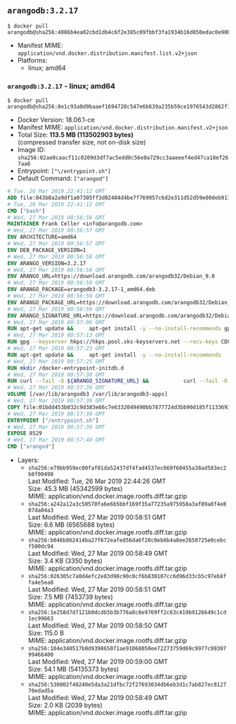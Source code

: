 ## `arangodb:3.2.17`

```console
$ docker pull arangodb@sha256:4086b4ea02cbd1db4c6f2e385c09fbbf3fa1934b16d850edac0e90b8f20abc86
```

-	Manifest MIME: `application/vnd.docker.distribution.manifest.list.v2+json`
-	Platforms:
	-	linux; amd64

### `arangodb:3.2.17` - linux; amd64

```console
$ docker pull arangodb@sha256:8e1c93a0d9baaef1694720c547e6b639a235b59ce1976543d2862f16883a7574
```

-	Docker Version: 18.06.1-ce
-	Manifest MIME: `application/vnd.docker.distribution.manifest.v2+json`
-	Total Size: **113.5 MB (113502903 bytes)**  
	(compressed transfer size, not on-disk size)
-	Image ID: `sha256:02ae0caacf11c0209d3df7ac5edd0c56e0a729cc3aaeeef4ed47ca18ef267aa6`
-	Entrypoint: `["\/entrypoint.sh"]`
-	Default Command: `["arangod"]`

```dockerfile
# Tue, 26 Mar 2019 22:41:12 GMT
ADD file:843b8a2a9df1a07305ff3d02484d4be7f769057c6d2e311d52d59e00deb917c6 in / 
# Tue, 26 Mar 2019 22:41:12 GMT
CMD ["bash"]
# Wed, 27 Mar 2019 00:56:56 GMT
MAINTAINER Frank Celler <info@arangodb.com>
# Wed, 27 Mar 2019 00:56:57 GMT
ENV ARCHITECTURE=amd64
# Wed, 27 Mar 2019 00:56:57 GMT
ENV DEB_PACKAGE_VERSION=1
# Wed, 27 Mar 2019 00:56:58 GMT
ENV ARANGO_VERSION=3.2.17
# Wed, 27 Mar 2019 00:56:58 GMT
ENV ARANGO_URL=https://download.arangodb.com/arangodb32/Debian_9.0
# Wed, 27 Mar 2019 00:56:59 GMT
ENV ARANGO_PACKAGE=arangodb3-3.2.17-1_amd64.deb
# Wed, 27 Mar 2019 00:56:59 GMT
ENV ARANGO_PACKAGE_URL=https://download.arangodb.com/arangodb32/Debian_9.0/amd64/arangodb3-3.2.17-1_amd64.deb
# Wed, 27 Mar 2019 00:56:59 GMT
ENV ARANGO_SIGNATURE_URL=https://download.arangodb.com/arangodb32/Debian_9.0/amd64/arangodb3-3.2.17-1_amd64.deb.asc
# Wed, 27 Mar 2019 00:57:06 GMT
RUN apt-get update &&     apt-get install -y --no-install-recommends gpg dirmngr     &&     rm -rf /var/lib/apt/lists/*
# Wed, 27 Mar 2019 00:57:13 GMT
RUN gpg --keyserver hkps://hkps.pool.sks-keyservers.net --recv-keys CD8CB0F1E0AD5B52E93F41E7EA93F5E56E751E9B
# Wed, 27 Mar 2019 00:57:23 GMT
RUN apt-get update &&     apt-get install -y --no-install-recommends         libjemalloc1         ca-certificates         pwgen         curl         numactl     &&     rm -rf /var/lib/apt/lists/*
# Wed, 27 Mar 2019 00:57:25 GMT
RUN mkdir /docker-entrypoint-initdb.d
# Wed, 27 Mar 2019 00:57:38 GMT
RUN curl --fail -O ${ARANGO_SIGNATURE_URL} &&           curl --fail -O ${ARANGO_PACKAGE_URL} &&             gpg --verify ${ARANGO_PACKAGE}.asc &&     (echo arangodb3 arangodb3/password password test | debconf-set-selections) &&     (echo arangodb3 arangodb3/password_again password test | debconf-set-selections) &&     DEBIAN_FRONTEND="noninteractive" dpkg -i ${ARANGO_PACKAGE} &&     rm -rf /var/lib/arangodb3/* &&     sed -ri         -e 's!127\.0\.0\.1!0.0.0.0!g'         -e 's!^(file\s*=).*!\1 -!'         -e 's!^\s*uid\s*=.*!!'         /etc/arangodb3/arangod.conf     && chgrp 0 /var/lib/arangodb3 /var/lib/arangodb3-apps     && chmod 775 /var/lib/arangodb3 /var/lib/arangodb3-apps     &&     rm -f ${ARANGO_PACKAGE}*
# Wed, 27 Mar 2019 00:57:39 GMT
VOLUME [/var/lib/arangodb3 /var/lib/arangodb3-apps]
# Wed, 27 Mar 2019 00:57:39 GMT
COPY file:01bdd453b032c9d383e66c7e6332049490bb7877724d3bb90d185f11336934d2 in /entrypoint.sh 
# Wed, 27 Mar 2019 00:57:39 GMT
ENTRYPOINT ["/entrypoint.sh"]
# Wed, 27 Mar 2019 00:57:39 GMT
EXPOSE 8529
# Wed, 27 Mar 2019 00:57:40 GMT
CMD ["arangod"]
```

-	Layers:
	-	`sha256:e79bb959ec00faf01da52437df4fad4537ec669f60455a38ad583ec2b8f00498`  
		Last Modified: Tue, 26 Mar 2019 22:44:26 GMT  
		Size: 45.3 MB (45342599 bytes)  
		MIME: application/vnd.docker.image.rootfs.diff.tar.gzip
	-	`sha256:a242a12a3c50570fa6e6b5bbf169f35a77235a975958a3af89a8f4e807da04a3`  
		Last Modified: Wed, 27 Mar 2019 00:58:51 GMT  
		Size: 6.6 MB (6565688 bytes)  
		MIME: application/vnd.docker.image.rootfs.diff.tar.gzip
	-	`sha256:b046b862414ba27f672eafed56da6f20c0eb6b4a8ee2650725e0cebcf500dc94`  
		Last Modified: Wed, 27 Mar 2019 00:58:49 GMT  
		Size: 3.4 KB (3350 bytes)  
		MIME: application/vnd.docker.image.rootfs.diff.tar.gzip
	-	`sha256:026305c7a0d4efc2e83d98c90c0cf6b830107cc6d96d33cb5c97eb8ffa4e5ea8`  
		Last Modified: Wed, 27 Mar 2019 00:58:51 GMT  
		Size: 7.5 MB (7453739 bytes)  
		MIME: application/vnd.docker.image.rootfs.diff.tar.gzip
	-	`sha256:1e258d7d7121b0dcdb5b3b776a8c8e9769ff2c63c419b9126649c1cd1ec99663`  
		Last Modified: Wed, 27 Mar 2019 00:58:50 GMT  
		Size: 115.0 B  
		MIME: application/vnd.docker.image.rootfs.diff.tar.gzip
	-	`sha256:104e340517b0d939865071ae91068050ee72273759d69c9977c9930799466400`  
		Last Modified: Wed, 27 Mar 2019 00:59:00 GMT  
		Size: 54.1 MB (54135373 bytes)  
		MIME: application/vnd.docker.image.rootfs.diff.tar.gzip
	-	`sha256:530002f40240e5da3a21dfbc72f27693034db6eb3d1c7ab827ec812770edad5a`  
		Last Modified: Wed, 27 Mar 2019 00:58:49 GMT  
		Size: 2.0 KB (2039 bytes)  
		MIME: application/vnd.docker.image.rootfs.diff.tar.gzip
